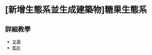 # [新增生態系並生成建築物]糖果生態系

## 詳細教學
- [文章](https://www.mcbedev.net/2021/08/add-on-4.html)
- [影片](https://www.youtube.com/watch?v=ehdIJ6X-9hU)
